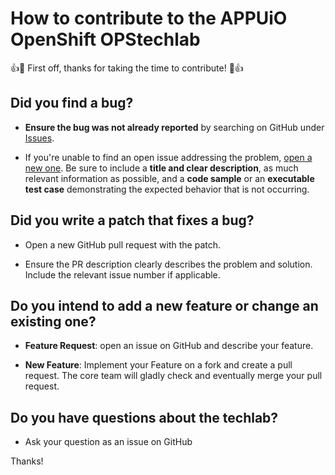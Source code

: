 # How to contribute to the APPUiO OpenShift OPStechlab

:+1::tada: First off, thanks for taking the time to contribute! :tada::+1:

## Did you find a bug?

* **Ensure the bug was not already reported** by searching on GitHub under [Issues](https://github.com/appuio/ops-techlab/issues).

* If you're unable to find an open issue addressing the problem, [open a new one](https://github.com/appuio/ops-techlab/issues/new). Be sure to include a **title and clear description**, as much relevant information as possible, and a **code sample** or an **executable test case** demonstrating the expected behavior that is not occurring.

## Did you write a patch that fixes a bug?

* Open a new GitHub pull request with the patch.

* Ensure the PR description clearly describes the problem and solution. Include the relevant issue number if applicable.

## Do you intend to add a new feature or change an existing one?

* **Feature Request**: open an issue on GitHub and describe your feature.

* **New Feature**: Implement your Feature on a fork and create a pull request. The core team will gladly check and eventually merge your pull request.

## Do you have questions about the techlab?

* Ask your question as an issue on GitHub

Thanks!
